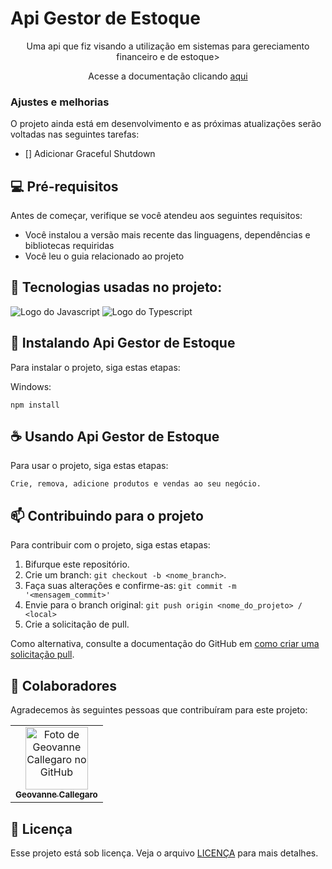 # Api Gestor de Estoque

<p align="center">Uma api que fiz visando a utilização em sistemas para gereciamento financeiro e de estoque></p>

<p align="center">Acesse a documentação clicando <a href="https://documenter.getpostman.com/view/17561160/2s8YYMo1KL"> aqui </a></p>

### Ajustes e melhorias

O projeto ainda está em desenvolvimento e as próximas atualizações serão voltadas nas seguintes tarefas:

- [] Adicionar Graceful Shutdown

## 💻 Pré-requisitos

Antes de começar, verifique se você atendeu aos seguintes requisitos:
<!---Estes são apenas requisitos de exemplo. Adicionar, duplicar ou remover conforme necessário--->
* Você instalou a versão mais recente das linguagens, dependências e bibliotecas requiridas
* Você leu o guia relacionado ao projeto

## 🔧 Tecnologias usadas no projeto: 

<img src="https://img.shields.io/badge/JavaScript-F7DF1E?style=for-the-badge&logo=javascript&logoColor=black" alt="Logo do Javascript"></img>
<img src="https://img.shields.io/badge/TypeScript-007ACC?style=for-the-badge&logo=typescript&logoColor=white" alt="Logo do Typescript"></img>

## 🚀 Instalando Api Gestor de Estoque

Para instalar o projeto, siga estas etapas:

Windows:
```
npm install
```

## ☕ Usando Api Gestor de Estoque

Para usar o projeto, siga estas etapas:

```
Crie, remova, adicione produtos e vendas ao seu negócio.
```

## 📫 Contribuindo para o projeto
<!---Se o seu README for longo ou se você tiver algum processo ou etapas específicas que deseja que os contribuidores sigam, considere a criação de um arquivo CONTRIBUTING.md separado--->
Para contribuir com o projeto, siga estas etapas:

1. Bifurque este repositório.
2. Crie um branch: `git checkout -b <nome_branch>`.
3. Faça suas alterações e confirme-as: `git commit -m '<mensagem_commit>'`
4. Envie para o branch original: `git push origin <nome_do_projeto> / <local>`
5. Crie a solicitação de pull.

Como alternativa, consulte a documentação do GitHub em [como criar uma solicitação pull](https://help.github.com/en/github/collaborating-with-issues-and-pull-requests/creating-a-pull-request).

## 🤝 Colaboradores

Agradecemos às seguintes pessoas que contribuíram para este projeto:

<table>
  <tr>
    <td align="center">
      <a href="#">
        <img src="https://avatars.githubusercontent.com/u/89392932" width="100px;" alt="Foto de Geovanne Callegaro no GitHub"/><br>
        <sub>
          <b>Geovanne Callegaro</b>
        </sub>
      </a>
    </td>
  </tr>
</table>

## 📝 Licença

Esse projeto está sob licença. Veja o arquivo [LICENÇA](LICENSE.md) para mais detalhes.
